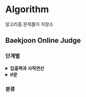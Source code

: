 # Algorithm

알고리즘 문제풀이 저장소

## Baekjoon Online Judge

### 단계별

<details>
    <summary><b>입출력과 사칙연산</b></summary>
    <ul>
        <li><a href="https://github.com/kimseungbin/Algorithm/tree/master/Baekjoon/2557">Hello World</a></li>
        <li><a href="https://github.com/kimseungbin/Algorithm/tree/master/Baekjoon/10718">We love kriii</a></li>
        <li><a href="https://github.com/kimseungbin/Algorithm/tree/master/Baekjoon/10171">고양이</a></li>
        <li><a href="https://github.com/kimseungbin/Algorithm/tree/master/Baekjoon/10172">개</a></li>
        <li><a href="https://github.com/kimseungbin/Algorithm/tree/master/Baekjoon/1000">A+B</a></li>
        <li><a href="https://github.com/kimseungbin/Algorithm/tree/master/Baekjoon/1001">A-B</a></li>
        <li><a href="https://github.com/kimseungbin/Algorithm/tree/master/Baekjoon/10998">AxB</a></li>
        <li><a href="https://github.com/kimseungbin/Algorithm/tree/master/Baekjoon/1008">A/B</a></li>
        <li><a href="https://github.com/kimseungbin/Algorithm/tree/master/Baekjoon/10869">사칙연산</a></li>
        <li><a href="https://github.com/kimseungbin/Algorithm/tree/master/Baekjoon/10430">나머지</a></li>
        <li><a href="https://github.com/kimseungbin/Algorithm/tree/master/Baekjoon/2588">곱셈</a></li>
    	</ul>
</details>

<details>
    <summary><b>if문</b></summary>
    <ul>
        <li><a href="https://github.com/kimseungbin/Algorithm/tree/master/Baekjoon/1330">두 수 비교하기</a></li>
    </ul>
</details>

### 분류